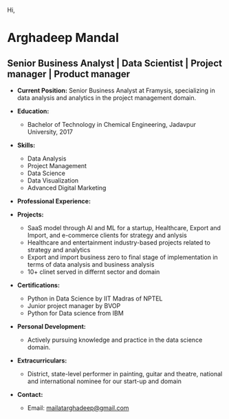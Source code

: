 Hi, 
# Arghadeep Mandal

## Senior Business Analyst | Data Scientist | Project manager | Product manager

- **Current Position:** Senior Business Analyst at Framysis, specializing in data analysis and analytics in the project management domain.

- **Education:** 
  - Bachelor of Technology in Chemical Engineering, Jadavpur University, 2017

- **Skills:**
  - Data Analysis
  - Project Management
  - Data Science
  - Data Visualization
  - Advanced Digital Marketing

- **Professional Experience:**

- **Projects:**
  - SaaS model through AI and ML for a startup, Healthcare, Export and Import, and e-commerce clients for strategy and anlysis
  - Healthcare and entertainment industry-based projects related to strategy and analytics
  - Export and import business zero to final stage of implementation in terms of data analysis and business analysis
  - 10+ clinet served in differnt sector and domain

- **Certifications:**
  - Python in Data Science by IIT Madras of NPTEL
  - Junior project manager by BVOP
  - Python for Data science from IBM

- **Personal Development:**
  - Actively pursuing knowledge and practice in the data science domain.

- **Extracurriculars:**
  - District, state-level performer in painting, guitar and theatre, national and international nominee for our start-up and domain

- **Contact:**
  - Email: mailatarghadeep@gmail.com



<!---
ArghadeepMandal/ArghadeepMandal is a ✨ special ✨ repository because its `README.md` (this file) appears on your GitHub profile.
You can click the Preview link to take a look at your changes.
--->
